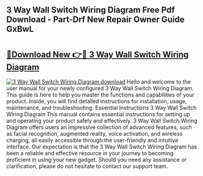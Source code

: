 ## 3 Way Wall Switch Wiring Diagram Free Pdf Download - Part-Drf New Repair Owner Guide GxBwL

# <h2><a href="http://dftl1mn.blite.top/?on=3+Way+Wall+Switch+Wiring+Diagram">🔗Download New 👉🔴 3 Way Wall Switch Wiring Diagram</a></h2>

[![3 Way Wall Switch Wiring Diagram download](https://i.imgur.com/lujVjoI.png)](http://dftl1mn.blite.top/?on=3+Way+Wall+Switch+Wiring+Diagram)
Hello and welcome to the user manual for your newly configured 3 Way Wall Switch Wiring Diagram. This guide is here to help you master the functions and capabilities of your product. Inside, you will find detailed instructions for installation, usage, maintenance, and troubleshooting. Essential Instructions 3 Way Wall Switch Wiring Diagram This manual contains essential instructions for setting up and operating your product safely and effectively. 3 Way Wall Switch Wiring Diagram offers users an impressive collection of advanced features, such as facial recognition, augmented reality, voice activation, and wireless charging, all easily accessible through the user-friendly and intuitive interface. Our expectation is that the 3 Way Wall Switch Wiring Diagram has been a reliable and effective resource in your journey to becoming proficient in using your new gadget. Should you need any assistance or clarification, please do not hesitate to contact our support team.
